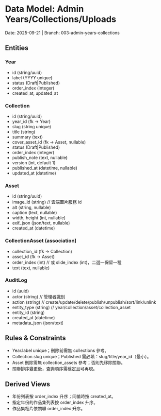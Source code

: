 # Data Model: Admin Years/Collections/Uploads

Date: 2025-09-21 | Branch: 003-admin-years-collections

## Entities

### Year
- id (string/uuid)
- label (YYYY unique)
- status (Draft|Published)
- order_index (integer)
- created_at, updated_at

### Collection
- id (string/uuid)
- year_id (fk → Year)
- slug (string unique)
- title (string)
- summary (text)
- cover_asset_id (fk → Asset, nullable)
- status (Draft|Published)
- order_index (integer)
- publish_note (text, nullable)
- version (int, default 1)
- published_at (datetime, nullable)
- updated_at (datetime)

### Asset
- id (string/uuid)
- image_id (string) // 雲端圖片服務 id
- alt (string, nullable)
- caption (text, nullable)
- width, height (int, nullable)
- exif_json (json/text, nullable)
- created_at (datetime)

### CollectionAsset (association)
- collection_id (fk → Collection)
- asset_id (fk → Asset)
- order_index (int) // 或 slide_index (int)，二選一保留一種
- text (text, nullable)

### AuditLog
- id (uuid)
- actor (string) // 管理者識別
- action (string) // create/update/delete/publish/unpublish/sort/link/unlink
- entity_type (string) // year/collection/asset/collection_asset
- entity_id (string)
- created_at (datetime)
- metadata_json (json/text)

## Rules & Constraints
- Year.label unique；刪除前需無 collections 參考。
- Collection.slug unique；Published 需必填：slug/title/year_id（最小）。
- Asset 刪除需無 collection_assets 參考；否則先移除關聯。
- 關聯排序變更後，查詢順序需穩定且可再現。

## Derived Views
- 年份列表按 order_index 升序；同值時按 created_at。
- 指定年份的作品集列表按 order_index 升序。
- 作品集相片依關聯 order_index 升序。
